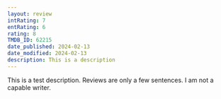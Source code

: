 ```yaml
---
layout: review
intRating: 7
entRating: 6
rating: 8
TMDB_ID: 62215
date_published: 2024-02-13
date_modified: 2024-02-13
description: This is a description
---
```


This is a test description. Reviews are only a few sentences. I am not a capable writer.
